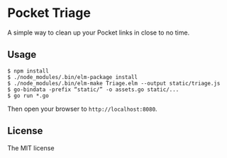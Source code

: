 # Pocket Triage

A simple way to clean up your Pocket links in close to no time.

## Usage

    $ npm install
    $ ./node_modules/.bin/elm-package install
    $ ./node_modules/.bin/elm-make Triage.elm --output static/triage.js
    $ go-bindata -prefix “static/” -o assets.go static/...
    $ go run *.go

Then open your browser to `http://localhost:8080`.

## License

The MIT license

